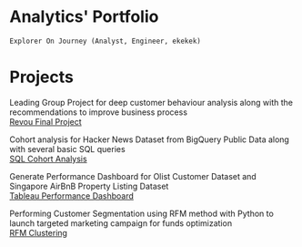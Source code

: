 # Analytics' Portfolio

`Explorer On Journey (Analyst, Engineer, ekekek)`

# Projects
Leading Group Project for deep customer behaviour analysis along with the recommendations to improve business process
<br>[Revou Final Project](https://drive.google.com/file/d/1AqWZE96V8aoMtQp7AndgaH1hbRHhnm-B/view)

Cohort analysis for Hacker News Dataset from BigQuery Public Data along with several basic SQL queries
<br>[SQL Cohort Analysis](https://docs.google.com/presentation/d/1IubzpJIFBfQo-BKalyTxfCt7oObC0SHkQL1daswPqzA/edit#slide=id.g1147b7b8f6d_0_0)

Generate Performance Dashboard for Olist Customer Dataset and Singapore AirBnB Property Listing Dataset
<br>[Tableau Performance Dashboard](https://docs.google.com/presentation/d/1FJkktM0hElksyn7E98TTqdE7fLlPgMJjIV299PxKXmM/edit#slide=id.gf3d50a4615_0_0)

Performing Customer Segmentation using RFM method with Python to launch targeted marketing campaign for funds optimization
<br>[RFM Clustering](https://docs.google.com/presentation/d/1sesyyyODVzeBWBoGICoJiozM4T1ymlsjwJ_bxd3pQKg/edit#slide=id.g11d72e60a13_0_3)

